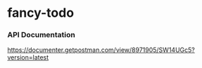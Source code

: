 # fancy-todo

### API Documentation

https://documenter.getpostman.com/view/8971905/SW14UGc5?version=latest

 